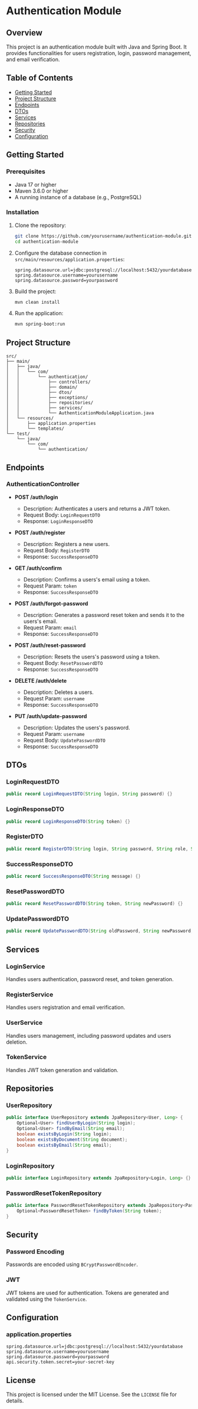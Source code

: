 # Authentication Module

## Overview

This project is an authentication module built with Java and Spring Boot. It provides functionalities for users registration, login, password management, and email verification.

## Table of Contents

- [Getting Started](#getting-started)
- [Project Structure](#project-structure)
- [Endpoints](#endpoints)
- [DTOs](#dtos)
- [Services](#services)
- [Repositories](#repositories)
- [Security](#security)
- [Configuration](#configuration)

## Getting Started

### Prerequisites

- Java 17 or higher
- Maven 3.6.0 or higher
- A running instance of a database (e.g., PostgreSQL)

### Installation

1. Clone the repository:
   ```sh
   git clone https://github.com/yourusername/authentication-module.git
   cd authentication-module
   ```

2. Configure the database connection in `src/main/resources/application.properties`:
   ```properties
   spring.datasource.url=jdbc:postgresql://localhost:5432/yourdatabase
   spring.datasource.username=yourusername
   spring.datasource.password=yourpassword
   ```

3. Build the project:
   ```sh
   mvn clean install
   ```

4. Run the application:
   ```sh
   mvn spring-boot:run
   ```

## Project Structure

```plaintext
src/
├── main/
│   ├── java/
│   │   └── com/
│   │       └── authentication/
│   │           ├── controllers/
│   │           ├── domain/
│   │           ├── dtos/
│   │           ├── exceptions/
│   │           ├── repositories/
│   │           ├── services/
│   │           └── AuthenticationModuleApplication.java
│   └── resources/
│       ├── application.properties
│       └── templates/
└── test/
    └── java/
        └── com/
            └── authentication/
```

## Endpoints

### AuthenticationController

- **POST /auth/login**
  - Description: Authenticates a users and returns a JWT token.
  - Request Body: `LoginRequestDTO`
  - Response: `LoginResponseDTO`

- **POST /auth/register**
  - Description: Registers a new users.
  - Request Body: `RegisterDTO`
  - Response: `SuccessResponseDTO`

- **GET /auth/confirm**
  - Description: Confirms a users's email using a token.
  - Request Param: `token`
  - Response: `SuccessResponseDTO`

- **POST /auth/forgot-password**
  - Description: Generates a password reset token and sends it to the users's email.
  - Request Param: `email`
  - Response: `SuccessResponseDTO`

- **POST /auth/reset-password**
  - Description: Resets the users's password using a token.
  - Request Body: `ResetPasswordDTO`
  - Response: `SuccessResponseDTO`

- **DELETE /auth/delete**
  - Description: Deletes a users.
  - Request Param: `username`
  - Response: `SuccessResponseDTO`

- **PUT /auth/update-password**
  - Description: Updates the users's password.
  - Request Param: `username`
  - Request Body: `UpdatePasswordDTO`
  - Response: `SuccessResponseDTO`

## DTOs

### LoginRequestDTO

```java
public record LoginRequestDTO(String login, String password) {}
```

### LoginResponseDTO

```java
public record LoginResponseDTO(String token) {}
```

### RegisterDTO

```java
public record RegisterDTO(String login, String password, String role, String document, String email) {}
```

### SuccessResponseDTO

```java
public record SuccessResponseDTO(String message) {}
```

### ResetPasswordDTO

```java
public record ResetPasswordDTO(String token, String newPassword) {}
```

### UpdatePasswordDTO

```java
public record UpdatePasswordDTO(String oldPassword, String newPassword, String confirmNewPassword) {}
```

## Services

### LoginService

Handles users authentication, password reset, and token generation.

### RegisterService

Handles users registration and email verification.

### UserService

Handles users management, including password updates and users deletion.

### TokenService

Handles JWT token generation and validation.

## Repositories

### UserRepository

```java
public interface UserRepository extends JpaRepository<User, Long> {
    Optional<User> findUserByLogin(String login);
    Optional<User> findByEmail(String email);
    boolean existsByLogin(String login);
    boolean existsByDocument(String document);
    boolean existsByEmail(String email);
}
```

### LoginRepository

```java
public interface LoginRepository extends JpaRepository<Login, Long> {}
```

### PasswordResetTokenRepository

```java
public interface PasswordResetTokenRepository extends JpaRepository<PasswordResetToken, Long> {
    Optional<PasswordResetToken> findByToken(String token);
}
```

## Security

### Password Encoding

Passwords are encoded using `BCryptPasswordEncoder`.

### JWT

JWT tokens are used for authentication. Tokens are generated and validated using the `TokenService`.

## Configuration

### application.properties

```properties
spring.datasource.url=jdbc:postgresql://localhost:5432/yourdatabase
spring.datasource.username=yourusername
spring.datasource.password=yourpassword
api.security.token.secret=your-secret-key
```

## License

This project is licensed under the MIT License. See the `LICENSE` file for details.

